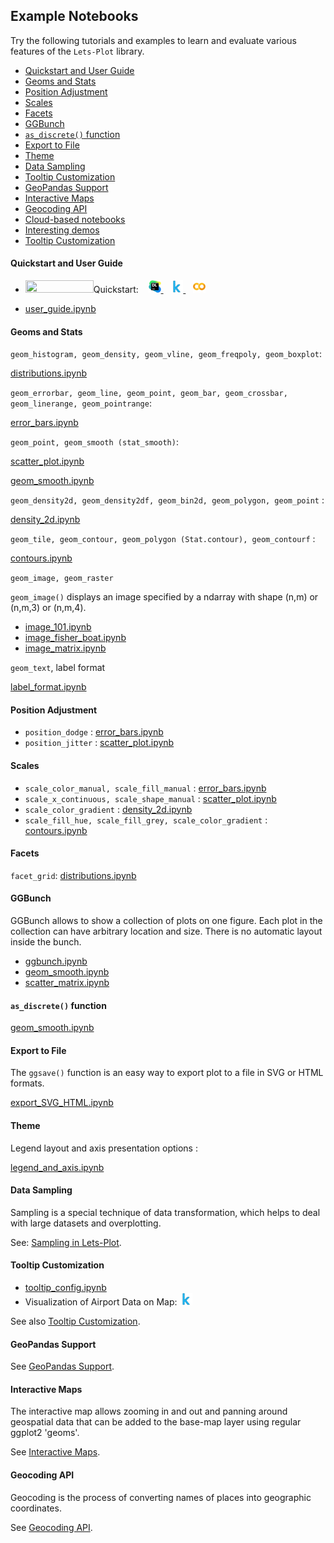 ## Example Notebooks

Try the following tutorials and examples to learn and evaluate various features of the `Lets-Plot` library.

- [Quickstart and User Guide](#quickstart)
- [Geoms and Stats](#geoms_n_stats)
- [Position Adjustment](#pos)
- [Scales](#scales)
- [Facets](#facets)
- [GGBunch](#ggbunch)
- [`as_discrete()` function](#as_discrete)
- [Export to File](#export)
- [Theme](#theme)
- [Data Sampling](#sampling)
- [Tooltip Customization](#tooltip)
- [GeoPandas Support](#geopandas)
- [Interactive Maps](#livemap)
- [Geocoding API](#geocoding)
- [Cloud-based notebooks](#cloud_based)
- [Interesting demos](#interesting)
- [Tooltip Customization](#tooltip)



<a id="quickstart"></a>
#### Quickstart and User Guide

- Quickstart: <a href="https://nbviewer.jupyter.org/github/JetBrains/lets-plot/blob/master/docs/examples/jupyter-notebooks/quickstart.ipynb"> 
                <img src="https://raw.githubusercontent.com/jupyter/design/master/logos/Badges/nbviewer_badge.png" width="109" height="20" align="left">
            </a>
            <span>&nbsp;&nbsp;</span>
            <a href="https://view.datalore.io/notebook/Zzg9EVS6i16ELQo3arzWsP" title="View in Datalore"> 
                <img src="https://raw.githubusercontent.com/JetBrains/lets-plot/master/docs/examples/images/logo_datalore.svg" width="20" height="20">
            </a>
            <span>&nbsp;&nbsp;</span>
            <a href="https://www.kaggle.com/alshan/lets-plot-quickstart" title="View at Kaggle"> 
                <img src="https://raw.githubusercontent.com/JetBrains/lets-plot/master/docs/examples/images/logo_kaggle.svg" width="20" height="20">
            </a>
            <span>&nbsp;&nbsp;</span>
            <a href="https://colab.research.google.com/drive/1uYYZcG0g0kP4lJdPkpWB8aBS96ioDii2?usp=sharing" title="View at Colab"> 
                <img src="https://raw.githubusercontent.com/JetBrains/lets-plot/master/docs/examples/images/logo_colab.svg" width="20" height="20">
            </a>

- [user_guide.ipynb](https://nbviewer.jupyter.org/github/JetBrains/lets-plot/blob/master/docs/guide/user_guide.ipynb)


<a id="geoms_n_stats"></a>
#### Geoms and Stats

`geom_histogram, geom_density, geom_vline, geom_freqpoly, geom_boxplot`:

[distributions.ipynb](https://nbviewer.jupyter.org/github/JetBrains/lets-plot/blob/master/docs/examples/jupyter-notebooks/distributions.ipynb)

`geom_errorbar, geom_line, geom_point, geom_bar, geom_crossbar, geom_linerange, geom_pointrange`:

[error_bars.ipynb](https://nbviewer.jupyter.org/github/JetBrains/lets-plot/blob/master/docs/examples/jupyter-notebooks/error_bars.ipynb)

`geom_point, geom_smooth (stat_smooth)`:

[scatter_plot.ipynb](https://nbviewer.jupyter.org/github/JetBrains/lets-plot/blob/master/docs/examples/jupyter-notebooks/scatter_plot.ipynb)

[geom_smooth.ipynb](https://nbviewer.jupyter.org/github/JetBrains/lets-plot/blob/master/docs/examples/jupyter-notebooks/geom_smooth.ipynb) 

`geom_density2d, geom_density2df, geom_bin2d, geom_polygon, geom_point` :

[density_2d.ipynb](https://nbviewer.jupyter.org/github/JetBrains/lets-plot/blob/master/docs/examples/jupyter-notebooks/density_2d.ipynb)

`geom_tile, geom_contour, geom_polygon (Stat.contour), geom_contourf` :

[contours.ipynb](https://nbviewer.jupyter.org/github/JetBrains/lets-plot/blob/master/docs/examples/jupyter-notebooks/contours.ipynb)

`geom_image, geom_raster`

`geom_image()` displays an image specified by a ndarray with shape (n,m) or (n,m,3) or (n,m,4).

* [image_101.ipynb](https://nbviewer.jupyter.org/github/JetBrains/lets-plot/blob/master/docs/examples/jupyter-notebooks/image_101.ipynb)
* [image_fisher_boat.ipynb](https://nbviewer.jupyter.org/github/JetBrains/lets-plot/blob/master/docs/examples/jupyter-notebooks/image_fisher_boat.ipynb) 
* [image_matrix.ipynb](https://nbviewer.jupyter.org/github/JetBrains/lets-plot/blob/master/docs/examples/jupyter-notebooks/image_matrix.ipynb) 

`geom_text`, label format

[label_format.ipynb](https://nbviewer.jupyter.org/github/JetBrains/lets-plot/blob/master/docs/examples/jupyter-notebooks/label_format.ipynb)


<a id="pos"></a>
#### Position Adjustment

* `position_dodge` : [error_bars.ipynb](https://nbviewer.jupyter.org/github/JetBrains/lets-plot/blob/master/docs/examples/jupyter-notebooks/error_bars.ipynb)
* `position_jitter` : [scatter_plot.ipynb](https://nbviewer.jupyter.org/github/JetBrains/lets-plot/blob/master/docs/examples/jupyter-notebooks/scatter_plot.ipynb)


<a id="scales"></a>
#### Scales

* `scale_color_manual, scale_fill_manual` :
 [error_bars.ipynb](https://nbviewer.jupyter.org/github/JetBrains/lets-plot/blob/master/docs/examples/jupyter-notebooks/error_bars.ipynb)
* `scale_x_continuous, scale_shape_manual` :
 [scatter_plot.ipynb](https://nbviewer.jupyter.org/github/JetBrains/lets-plot/blob/master/docs/examples/jupyter-notebooks/scatter_plot.ipynb)
* `scale_color_gradient` : [density_2d.ipynb](https://nbviewer.jupyter.org/github/JetBrains/lets-plot/blob/master/docs/examples/jupyter-notebooks/density_2d.ipynb)
* `scale_fill_hue, scale_fill_grey, scale_color_gradient` : [contours.ipynb](https://nbviewer.jupyter.org/github/JetBrains/lets-plot/blob/master/docs/examples/jupyter-notebooks/contours.ipynb)


<a id="facets"></a>
#### Facets

`facet_grid`: 
[distributions.ipynb](https://nbviewer.jupyter.org/github/JetBrains/lets-plot/blob/master/docs/examples/jupyter-notebooks/distributions.ipynb)


<a id="ggbunch"></a>
#### GGBunch

GGBunch allows to show a collection of plots on one figure. Each plot in the collection can have arbitrary location and size. There is no automatic layout inside the bunch.

* [ggbunch.ipynb](https://nbviewer.jupyter.org/github/JetBrains/lets-plot/blob/master/docs/examples/jupyter-notebooks/ggbunch.ipynb) 
* [geom_smooth.ipynb](https://nbviewer.jupyter.org/github/JetBrains/lets-plot/blob/master/docs/examples/jupyter-notebooks/geom_smooth.ipynb)
* [scatter_matrix.ipynb](https://nbviewer.jupyter.org/github/JetBrains/lets-plot/blob/master/docs/examples/jupyter-notebooks/scatter_matrix.ipynb) 


<a id="as_discrete"></a>
#### `as_discrete()` function 

[geom_smooth.ipynb](https://nbviewer.jupyter.org/github/JetBrains/lets-plot/blob/master/docs/examples/jupyter-notebooks/geom_smooth.ipynb) 


<a id="export"></a>
#### Export to File

The `ggsave()` function is an easy way to export plot to a file in SVG or HTML formats.

[export_SVG_HTML.ipynb](https://nbviewer.jupyter.org/github/JetBrains/lets-plot/blob/master/docs/examples/jupyter-notebooks/export_SVG_HTML.ipynb)


<a id="theme"></a>
#### Theme

Legend layout and axis presentation options : 
 
[legend_and_axis.ipynb](https://nbviewer.jupyter.org/github/JetBrains/lets-plot/blob/master/docs/examples/jupyter-notebooks/legend_and_axis.ipynb)


<a id="sampling"></a>
#### Data Sampling 

Sampling is a special technique of data transformation, which helps to deal with large datasets and overplotting.

See: [Sampling in Lets-Plot](https://github.com/JetBrains/lets-plot/blob/master/docs/sampling.md).


<a id="tooltip"></a>
#### Tooltip Customization

* [tooltip_config.ipynb](https://nbviewer.jupyter.org/github/JetBrains/lets-plot/blob/master/docs/examples/jupyter-notebooks/tooltip_config.ipynb)
* Visualization of Airport Data on Map: <a href="https://www.kaggle.com/alshan/visualization-of-airport-data-on-map" title="View at Kaggle"> 
                                               <img src="https://raw.githubusercontent.com/JetBrains/lets-plot/master/docs/examples/images/logo_kaggle.svg" width="20" height="20">
                                        </a>
                                        <br>
                                        
                                        
See also [Tooltip Customization](https://github.com/JetBrains/lets-plot/blob/master/docs/tooltips.md).


<a id="geopandas"></a>
#### GeoPandas Support

See [GeoPandas Support](https://github.com/JetBrains/lets-plot/blob/master/docs/geopandas.md). 


<a id="livemap"></a>
#### Interactive Maps 
  
The interactive map allows zooming in and out and panning around geospatial data that can be added to the base-map layer 
using regular ggplot2 'geoms'.

See [Interactive Maps](https://github.com/JetBrains/lets-plot/blob/master/docs/interactive_maps.md). 


<a id="geocoding"></a>
#### Geocoding API

Geocoding is the process of converting names of places into geographic coordinates.

See [Geocoding API](https://github.com/JetBrains/lets-plot/blob/master/docs/geocoding.md). 


